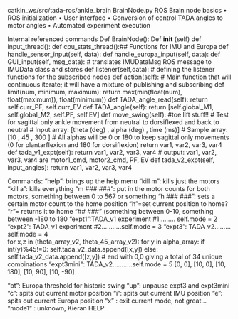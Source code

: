 catkin_ws/src/tada-ros/ankle_brain BrainNode.py
ROS Brain node basics
•	ROS initialization
•	User interface
•	Conversion of control TADA angles to motor angles
•	Automated experiment execution


Internal referenced commands
Def BrainNode():
	Def __init__ (self)
		def input_thread():
def cpu_stats_thread():## Functions for IMU and Europa
def handle_sensor_input(self, data):
def handle_europa_input(self, data):
def GUI_input(self, msg_data): # translates IMUDataMsg ROS message to IMUData class and stores
def listener(self,data): # defining the listener functions for the subscribed nodes
def action(self): # Main function that will continuous iterate; it will have a mixture of publishing and subscribing
               		def limit(num, minimum, maximum):
           				return max(min(float(num), float(maximum)), float(minimum))
def TADA_angle_read(self):
	return self.curr_PF, self.curr_EV
def TADA_angle(self):
	return [self.global_M1, self.global_M2, self.PF, self.EV]
def move_swing(self): #toe lift stuff!! # Test for sagittal only ankle movement from neutral to dorsiflexed and back to neutral    # Input array: [theta (deg)   , alpha (deg)   , time (ms)]    # Sample array: [10           , 45            , 300      ]    # All alphas will be 0 or 180 to keep sagittal only movements (0 for plantarflexion and 180 for dorsiflexion)
	return var1, var2, var3, var4
def tada_v1_expt(self):
return var1, var2, var3, var4  # output: var1, var2, var3, var4 are motor1_cmd, motor2_cmd, PF, EV
       			def tada_v2_expt(self, input_angles):
				return var1, var2, var3, var4



Commands:
“help”: brings up the help menu
“kill m”: kills just the motors
“kill a”: kills everything
“m ### ###”: put in the motor counts for both motors, something between 0 to 567 or something 
“h ### ###”: sets a certain motor count to the home position
“h”=set current position to home?
“r”= returns it to home
“## ###” (something between 0-10, something between -180 to 180
“expt1”:TADA_v1 experiment #1……… self.mode = 2
“expt2”: TADA_v1 experiment #2………..self.mode = 3
“expt3”: TADA_v2……… self.mode = 4  
for x,z in (theta_array_v2, theta_45_array_v2):
            for y in alpha_array:
                if int(y)%45!=0: self.tada_v2_data.append([x,y])
                else: self.tada_v2_data.append([z,y])
        # end with 0,0 giving a total of 34 unique combinations
“expt3mini": TADA_v2………..self.mode = 5     [0, 0], [10, 0], [10, 180], [10, 90], [10, -90]

“bt”: Europa threshold for historic swing
“up”: unpause expt3 and expt3mini
“c”: spits out current motor position
“i”: spits out current IMU position
“e”: spits out current Europa position
“x” : exit current mode, not great…
“mode1” : unknown, Kieran HELP
